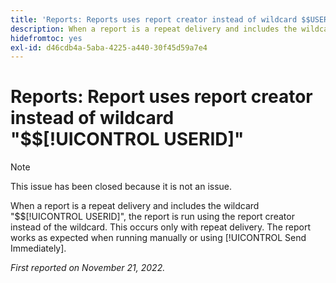 ```yaml
---
title: 'Reports: Reports uses report creator instead of wildcard $$USERID'
description: When a report is a repeat delivery and includes the wildcard $$USERID, the report is run using the report creator instead of the wildcard. This occurs only with repeat delivery. The report works as expected when running manually or using Send Immediately.
hidefromtoc: yes
exl-id: d46cdb4a-5aba-4225-a440-30f45d59a7e4
---
```

# Reports: Report uses report creator instead of wildcard "$$[!UICONTROL USERID]"

>[!NOTE]
>
>This issue has been closed because it is not an issue.

When a report is a repeat delivery and includes the wildcard "$$[!UICONTROL USERID]", the report is run using the report creator instead of the wildcard. This occurs only with repeat delivery. The report works as expected when running manually or using [!UICONTROL Send Immediately].

_First reported on November 21, 2022._
